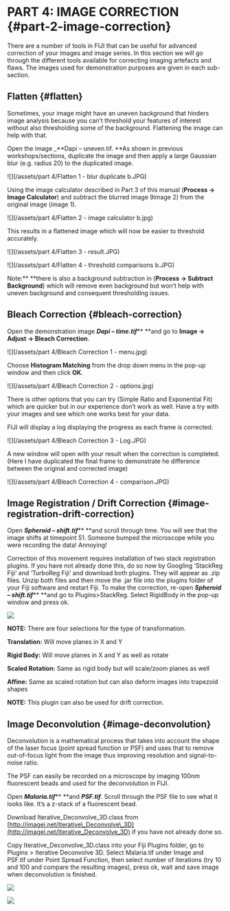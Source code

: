# PART 4: IMAGE CORRECTION {#part-2-image-correction}

There are a number of tools in FIJI that can be useful for advanced correction of your images and image series. In this section we will go through the different tools available for correcting imaging artefacts and flaws. The images used for demonstration purposes are given in each sub-section.

## Flatten {#flatten}

Sometimes, your image might have an uneven background that hinders image analysis because you can’t threshold your features of interest without also thresholding some of the background. Flattening the image can help with that.

Open the image \_**Dapi – uneven.tif. **As shown in previous workshops/sections, duplicate the image and then apply a large Gaussian blur \(e.g. radius 20\) to the duplicated image.

![](/assets/part 4/Flatten 1 - blur duplicate b.JPG)

Using the image calculator described in Part 3 of this manual \(**Process -&gt; Image Calculator**\) and subtract the blurred image 9image 2\) from the original image \(image 1\).

![](/assets/part 4/Flatten 2 - image calculator b.jpg)

This results in a flattened image which will now be easier to threshold accurately.

![](/assets/part 4/Flatten 3 - result.JPG)

![](/assets/part 4/Flatten 4 - threshold comparisons b.JPG)

Note:** **there is also a background subtraction in \(**Process -&gt; Subtract Background**\) which will remove even background but won’t help with uneven background and consequent thresholding issues.

## Bleach Correction {#bleach-correction}

Open the demonstration image _**Dapi – time.tif**_** **and go to **Image -&gt; Adjust -&gt; Bleach Correction**.

![](/assets/part 4/Bleach Correction 1 - menu.jpg)

Choose **Histogram Matching** from the drop down menu in the pop-up window and then click **OK**. 

![](/assets/part 4/Bleach Correction 2 - options.jpg)

There is other options that you can try \(Simple Ratio and Exponential Fit\) which are quicker but in our experience don’t work as well. Have a try with your images and see which one works best for your data.

FIJI will display a log displaying the progress as each frame is corrected.

![](/assets/part 4/Bleach Correction 3 - Log.JPG)

A new window will open with your result when the correction is completed. \(Here I have duplicated the final frame to demonstrate he difference between the original and corrected image\)

![](/assets/part 4/Bleach Correction 4 - comparison.JPG)

## Image Registration / Drift Correction {#image-registration-drift-correction}

Open _**Spheroid – shift.tif**_** **and scroll through time. You will see that the image shifts at timepoint 51. Someone bumped the microscope while you were recording the data! Annoying!

Correction of this movement requires installation of two stack registration plugins. If you have not already done this, do so now by Googling ‘StackReg Fiji’ and ‘TurboReg Fiji’ and download both plugins. They will appear as .zip files. Unzip both files and then move the .jar file into the plugins folder of your Fiji software and restart Fiji. To make the correction, re-open _**Spheroid – shift.tif**_** **and go to Plugins&gt;StackReg. Select RigidBody in the pop-up window and press ok.

![](/assets/part2/drift_correction.jpg)

**NOTE:** There are four selections for the type of transformation.

**Translation:** Will move planes in X and Y

**Rigid Body:** Will move planes in X and Y as well as rotate

**Scaled Rotation:** Same as rigid body but will scale/zoom planes as well

**Affine:** Same as scaled rotation but can also deform images into trapezoid shapes

**NOTE:** This plugin can also be used for drift correction.

## Image Deconvolution {#image-deconvolution}

Deconvolution is a mathematical process that takes into account the shape of the laser focus \(point spread function or PSF\) and uses that to remove out-of-focus light from the image thus improving resolution and signal-to-noise ratio.

The PSF can easily be recorded on a microscope by imaging 100nm fluorescent beads and used for the deconvolution in FIJI.

Open _**Malaria.tif**_** **and _**PSF.tif**_. Scroll through the PSF file to see what it looks like. It’s a z-stack of a fluorescent bead.

Download Iterative\_Deconvolve\_3D.class from [http://imagej.net/Iterative\_Deconvolve\_3D](http://imagej.net/Iterative_Deconvolve_3D) if you have not already done so.

Copy Iterative\_Deconvolve\_3D.class into your Fiji Plugins folder, go to Plugins &gt; Iterative Deconvolve 3D. Select Malaria.tif under Image and PSF.tif under Point Spread Function, then select number of iterations \(try 10 and 100 and compare the resulting images\), press ok, wait and save image when deconvolution is finished.

![](/assets/part2/deconvolution_options.jpg)

![](/assets/part2/deconvolution.jpg)

